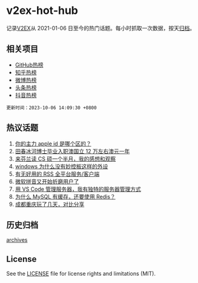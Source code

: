 # v2ex-hot-hub

 记录[V2EX](https://www.v2ex.com/)从 2021-01-06 日至今的热门话题。每小时抓取一次数据，按天[归档](archives)。
 
 ## 相关项目

- [GitHub热榜](https://github.com/lonnyzhang423/github-hot-hub)
- [知乎热榜](https://github.com/lonnyzhang423/zhihu-hot-hub)
- [微博热榜](https://github.com/lonnyzhang423/weibo-hot-hub)
- [头条热榜](https://github.com/lonnyzhang423/toutiao-hot-hub)
- [抖音热榜](https://github.com/lonnyzhang423/douyin-hot-hub)


 `更新时间：2023-10-06 14:09:30 +0800`

## 热议话题

1. [你的主力 apple id 是哪个区的？](https://www.v2ex.com/t/979034)
1. [田春冰河博士毕业入职澳国立 12 万左右澳元一年](https://www.v2ex.com/t/979141)
1. [来芬兰读 CS 硕一个半月，我的感想和观察](https://www.v2ex.com/t/979019)
1. [windows 为什么没有妙控板这样的外设](https://www.v2ex.com/t/979129)
1. [有无好用的 RSS 全平台服务/客户端](https://www.v2ex.com/t/979047)
1. [微软拼音又开始折磨用户了](https://www.v2ex.com/t/979025)
1. [用 VS Code 管理服务器，我有独特的服务器管理方式](https://www.v2ex.com/t/979052)
1. [为什么 MySQL 有缓存，还要使用 Redis？](https://www.v2ex.com/t/979119)
1. [成都重庆玩了几天，对比分享](https://www.v2ex.com/t/979084)

## 历史归档

[archives](archives)

## License

See the [LICENSE](LICENSE) file for license rights and limitations (MIT).

